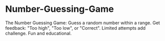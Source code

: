 # Number-Guessing-Game
The Number Guessing Game: Guess a random number within a range. Get feedback: "Too high", "Too low", or "Correct". Limited attempts add challenge. Fun and educational.
